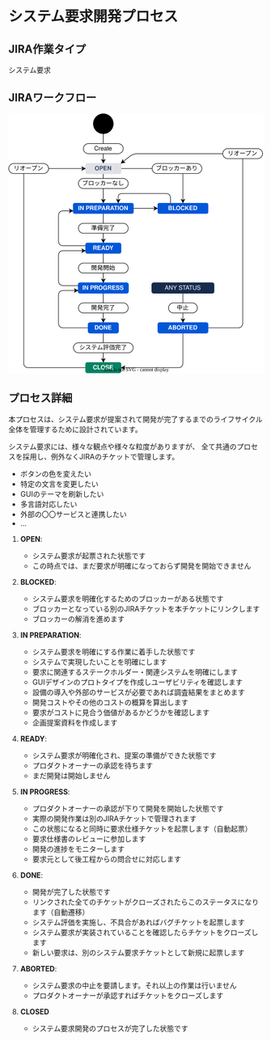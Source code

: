 # システム要求開発プロセス

## JIRA作業タイプ

システム要求

## JIRAワークフロー

![システム要求ワークフロー](../draw.io/jiraflow-requirement.drawio.svg)

## プロセス詳細

本プロセスは、システム要求が提案されて開発が完了するまでのライフサイクル全体を管理するために設計されています。

システム要求には、様々な観点や様々な粒度がありますが、
全て共通のプロセスを採用し、例外なくJIRAのチケットで管理します。

- ボタンの色を変えたい
- 特定の文言を変更したい
- GUIのテーマを刷新したい
- 多言語対応したい
- 外部の〇〇サービスと連携したい
- ...

1.  **OPEN**:
    *   システム要求が起票された状態です
    *   この時点では、まだ要求が明確になっておらず開発を開始できません

2.  **BLOCKED**:
    *   システム要求を明確化するためのブロッカーがある状態です
    *   ブロッカーとなっている別のJIRAチケットを本チケットにリンクします
    *   ブロッカーの解消を進めます

3.  **IN PREPARATION**:
    *   システム要求を明確にする作業に着手した状態です
    *   システムで実現したいことを明確にします
    *   要求に関連するステークホルダー・関連システムを明確にします
    *   GUIデザインのプロトタイプを作成しユーザビリティを確認します
    *   設備の導入や外部のサービスが必要であれば調査結果をまとめます
    *   開発コストやその他のコストの概算を算出します
    *   要求がコストに見合う価値があるかどうかを確認します
    *   企画提案資料を作成します

4.  **READY**:
    *   システム要求が明確化され、提案の準備ができた状態です
    *   プロダクトオーナーの承認を待ちます
    *   まだ開発は開始しません

5.  **IN PROGRESS**:
    *   プロダクトオーナーの承認が下りて開発を開始した状態です
    *   実際の開発作業は別のJIRAチケットで管理されます
    *   この状態になると同時に要求仕様チケットを起票します（自動起票）
    *   要求仕様書のレビューに参加します
    *   開発の進捗をモニターします
    *   要求元として後工程からの問合せに対応します

6.  **DONE**:
    *   開発が完了した状態です
    *   リンクされた全てのチケットがクローズされたらこのステータスになります（自動遷移）
    *   システム評価を実施し、不具合があればバグチケットを起票します
    *   システム要求が実装されていることを確認したらチケットをクローズします
    *   新しい要求は、別のシステム要求チケットとして新規に起票します

7.  **ABORTED**:
    *   システム要求の中止を要請します。それ以上の作業は行いません
    *   プロダクトオーナーが承認すればチケットをクローズします

8.  **CLOSED**
    *   システム要求開発のプロセスが完了した状態です